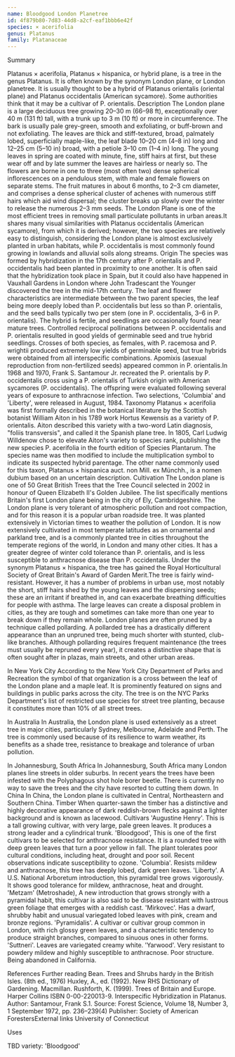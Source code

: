 ```yaml
---
name: Bloodgood London Planetree
id: 4f879b80-7d83-44d8-a2cf-eaf1bbb6e42f
species: × acerifolia
genus: Platanus
family: Platanaceae
---
```

Summary



Platanus × acerifolia, Platanus × hispanica, or hybrid plane, is a tree in the genus Platanus. It is often known by the synonym  London plane,  or London planetree. It is usually thought to be a hybrid of Platanus orientalis (oriental plane) and Platanus occidentalis (American sycamore). Some authorities think that it may be a cultivar of P. orientalis.
Description
The London plane is a large deciduous tree growing 20–30 m (66–98 ft), exceptionally over 40 m (131 ft) tall, with a trunk up to 3 m (10 ft) or more in circumference. The bark is usually pale grey-green, smooth and exfoliating, or buff-brown and not exfoliating. The leaves are thick and stiff-textured, broad, palmately lobed, superficially maple-like, the leaf blade 10–20 cm (4–8 in) long and 12–25 cm (5–10 in) broad, with a petiole 3–10 cm (1–4 in) long. The young leaves in spring are coated with minute, fine, stiff hairs at first, but these wear off and by late summer the leaves are hairless or nearly so. The flowers are borne in one to three (most often two) dense spherical inflorescences on a pendulous stem, with male and female flowers on separate stems. The fruit matures in about 6 months, to 2–3 cm diameter, and comprises a dense spherical cluster of achenes with numerous stiff hairs which aid wind dispersal; the cluster breaks up slowly over the winter to release the numerous 2–3 mm seeds. The London Plane is one of the most efficient trees in removing small particulate pollutants in urban areas.It shares many visual similarities with Platanus occidentalis (American sycamore), from which it is derived; however, the two species are relatively easy to distinguish, considering the London plane is almost exclusively planted in urban habitats, while P. occidentalis is most commonly found growing in lowlands and alluvial soils along streams.
Origin
The species was formed by hybridization in the 17th century after P. orientalis and P. occidentalis had been planted in proximity to one another. It is often said that the hybridization took place in Spain, but it could also have happened in Vauxhall Gardens in London where John Tradescant the Younger discovered the tree in the mid-17th century.
The leaf and flower characteristics are intermediate between the two parent species, the leaf being more deeply lobed than P. occidentalis but less so than P. orientalis, and the seed balls typically two per stem (one in P. occidentalis, 3–6 in P. orientalis). The hybrid is fertile, and seedlings are occasionally found near mature trees.
Controlled reciprocal pollinations between P. occidentalis and P. orientalis resulted in good yields of germinable seed and true hybrid seedlings. Crosses of both species, as females, with P. racemosa and P. wrightii produced extremely low yields of germinable seed, but true hybrids were obtained from all interspecific combinations. Apomixis (asexual reproduction from non-fertilized seeds) appeared common in P. orientalis.In 1968 and 1970, Frank S. Santamour Jr. recreated the P. orientalis by P. occidentalis cross using a P. orientalis of Turkish origin with American sycamores (P. occidentalis). The offspring were evaluated following several years of exposure to anthracnose infection. Two selections, 'Columbia' and 'Liberty', were released in August, 1984.
Taxonomy
Platanus × acerifolia was first formally described in the botanical literature by the Scottish botanist William Aiton in his 1789 work Hortus Kewensis as a variety of P. orientalis. Aiton described this variety with a two-word Latin diagnosis, "foliis transversis", and called it the Spanish plane tree. In 1805, Carl Ludwig Willdenow chose to elevate Aiton's variety to species rank, publishing the new species P. acerifolia in the fourth edition of Species Plantarum. The species name was then modified to include the multiplication symbol to indicate its suspected hybrid parentage. The other name commonly used for this taxon, Platanus × hispanica auct. non Mill. ex Münchh., is a nomen dubium based on an uncertain description.
Cultivation
The London plane is one of 50 Great British Trees that the Tree Council selected in 2002 in honour of Queen Elizabeth II's Golden Jubilee. The list specifically mentions Britain's first London plane being in the city of Ely, Cambridgeshire.
The London plane is very tolerant of atmospheric pollution and root compaction, and for this reason it is a popular urban roadside tree. It was planted extensively in Victorian times to weather the pollution of London. It is now extensively cultivated in most temperate latitudes as an ornamental and parkland tree, and is a commonly planted tree in cities throughout the temperate regions of the world, in London and many other cities. It has a greater degree of winter cold tolerance than P. orientalis, and is less susceptible to anthracnose disease than P. occidentalis. Under the synonym Platanus × hispanica, the tree has gained the Royal Horticultural Society of Great Britain's Award of Garden Merit.The tree is fairly wind-resistant. However, it has a number of problems in urban use, most notably the short, stiff hairs shed by the young leaves and the dispersing seeds; these are an irritant if breathed in, and can exacerbate breathing difficulties for people with asthma. The large leaves can create a disposal problem in cities, as they are tough and sometimes can take more than one year to break down if they remain whole.
London planes are often pruned by a technique called pollarding. A pollarded tree has a drastically different appearance than an unpruned tree, being much shorter with stunted, club-like branches. Although pollarding requires frequent maintenance (the trees must usually be repruned every year), it creates a distinctive shape that is often sought after in plazas, main streets, and other urban areas.



In New York City
According to the New York City Department of Parks and Recreation the symbol of that organization is a cross between the leaf of the London plane and a maple leaf. It is prominently featured on signs and buildings in public parks across the city. The tree is on the NYC Parks Department's list of restricted use species for street tree planting, because it constitutes more than 10% of all street trees.

In Australia
In Australia, the London plane is used extensively as a street tree in major cities, particularly Sydney, Melbourne, Adelaide and Perth. The tree is commonly used because of its resilience to warm weather, its benefits as a shade tree, resistance to breakage and tolerance of urban pollution.

In Johannesburg, South Africa
In Johannesburg, South Africa many London planes line streets in older suburbs. In recent years the trees have been infested with the Polyphagous shot hole borer beetle. There is currently no way to save the trees and the city have resorted to cutting them down.
In China
In China, the London plane is cultivated in Central, Northeastern and Southern China.
Timber
When quarter-sawn the timber has a distinctive and highly decorative appearance of dark reddish-brown flecks against a lighter background and is known as lacewood.
Cultivars
'Augustine Henry'. This is a tall growing cultivar, with very large, pale green leaves. It produces a strong leader and a cylindrical trunk.
'Bloodgood', This is one of the first cultivars to be selected for anthracnose resistance. It is a rounded tree with deep green leaves that turn a poor yellow in fall. The plant tolerates poor cultural conditions, including heat, drought and poor soil. Recent observations indicate susceptibility to ozone.
'Columbia'. Resists mildew and anthracnose, this tree has deeply lobed, dark green leaves.
'Liberty'. A U.S. National Arboretum introduction, this pyramidal tree grows vigorously. It shows good tolerance for mildew, anthracnose, heat and drought.
'Metzam' (Metroshade), A new introduction that grows strongly with a pyramidal habit, this cultivar is also said to be disease resistant with lustrous green foliage that emerges with a reddish cast.
'Mirkovec'. Has a dwarf, shrubby habit and unusual variegated lobed leaves with pink, cream and bronze regions.
'Pyramidalis'. A cultivar or cultivar group common in London, with rich glossy green leaves, and a characteristic tendency to produce straight branches, compared to sinuous ones in other forms.
'Suttneri'. Leaves are variegated creamy white.
'Yarwood'. Very resistant to powdery mildew and highly susceptible to anthracnose. Poor structure. Being abandoned in California.

References
Further reading
Bean. Trees and Shrubs hardy in the British Isles. (8th ed., 1976)
Huxley, A., ed. (1992). New RHS Dictionary of Gardening. Macmillan.
Rushforth, K. (1999). Trees of Britain and Europe. Harper Collins ISBN 0-00-220013-9.
Interspecific Hybridization in Platanus. Author: Santamour, Frank S.1. Source: Forest Science, Volume 18, Number 3, 1 September 1972, pp. 236–239(4) Publisher: Society of American ForestersExternal links
University of Connecticut


Uses

TBD
variety:  'Bloodgood'